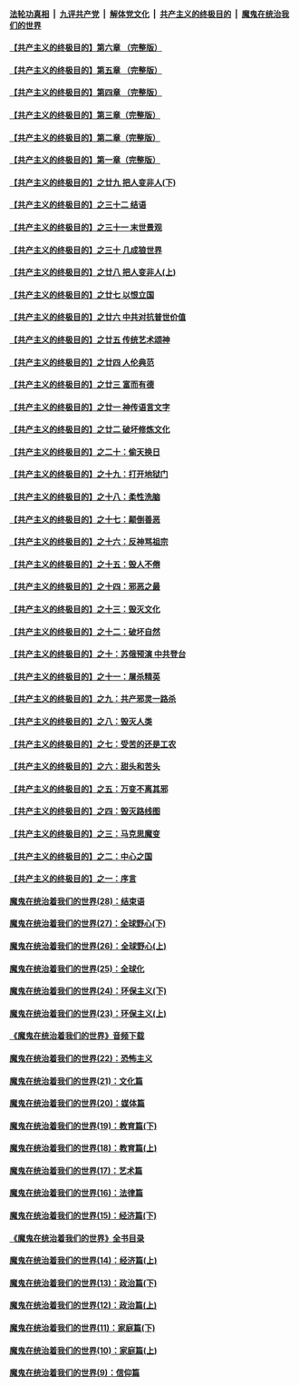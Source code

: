 ####  [法轮功真相](../../../../basic/blob/master/README.md?t=12310413) &nbsp;|&nbsp; [九评共产党](../../../../9ping.md/blob/master/README.md?t=12310413) &nbsp;|&nbsp; [解体党文化](../../../../jtdwh.md/blob/master/README.md?t=12310413)  &nbsp;|&nbsp; [共产主义的终极目的](../../../../gczydzjmd.md/blob/master/README.md?t=12310413) &nbsp;|&nbsp; [魔鬼在统治我们的世界](../../../../mgztzwmdsj.md/blob/master/README.md?t=12310413) 

#### [【共产主义的终极目的】第六章 （完整版）](../pages/nsc422/n11428913.md?t=12310413) 

#### [【共产主义的终极目的】第五章 （完整版）](../pages/nsc422/n11428912.md?t=12310413) 

#### [【共产主义的终极目的】第四章 （完整版）](../pages/nsc422/n11428907.md?t=12310413) 

#### [【共产主义的终极目的】第三章（完整版）](../pages/nsc422/n11428848.md?t=12310413) 

#### [【共产主义的终极目的】第二章（完整版）](../pages/nsc422/n11428831.md?t=12310413) 

#### [【共产主义的终极目的】第一章（完整版）](../pages/nsc422/n11417651.md?t=12310413) 

#### [【共产主义的终极目的】之廿九 把人变非人(下)](../pages/nsc422/n11344140.md?t=12310413) 

#### [【共产主义的终极目的】之三十二 结语](../pages/nsc422/n11360535.md?t=12310413) 

#### [【共产主义的终极目的】之三十一 末世景观](../pages/nsc422/n11351129.md?t=12310413) 

#### [【共产主义的终极目的】之三十 几成狼世界](../pages/nsc422/n11348280.md?t=12310413) 

#### [【共产主义的终极目的】之廿八 把人变非人(上)](../pages/nsc422/n11340492.md?t=12310413) 

#### [【共产主义的终极目的】之廿七 以恨立国](../pages/nsc422/n11336944.md?t=12310413) 

#### [【共产主义的终极目的】之廿六 中共对抗普世价值](../pages/nsc422/n11324785.md?t=12310413) 

#### [【共产主义的终极目的】之廿五 传统艺术颂神](../pages/nsc422/n11296396.md?t=12310413) 

#### [【共产主义的终极目的】之廿四 人伦典范](../pages/nsc422/n11296397.md?t=12310413) 

#### [【共产主义的终极目的】之廿三 富而有德](../pages/nsc422/n11283598.md?t=12310413) 

#### [【共产主义的终极目的】之廿一 神传语言文字](../pages/nsc422/n11263265.md?t=12310413) 

#### [【共产主义的终极目的】之廿二 破坏修炼文化](../pages/nsc422/n11245728.md?t=12310413) 

#### [【共产主义的终极目的】之二十：偷天换日](../pages/nsc422/n11238846.md?t=12310413) 

#### [【共产主义的终极目的】之十九：打开地狱门](../pages/nsc422/n11206376.md?t=12310413) 

#### [【共产主义的终极目的】之十八：柔性洗脑](../pages/nsc422/n11199994.md?t=12310413) 

#### [【共产主义的终极目的】之十七：颠倒善恶](../pages/nsc422/n11179782.md?t=12310413) 

#### [【共产主义的终极目的】之十六：反神骂祖宗](../pages/nsc422/n11166798.md?t=12310413) 

#### [【共产主义的终极目的】之十五：毁人不倦](../pages/nsc422/n11166792.md?t=12310413) 

#### [【共产主义的终极目的】之十四：邪恶之最](../pages/nsc422/n11150249.md?t=12310413) 

#### [【共产主义的终极目的】之十三：毁灭文化](../pages/nsc422/n11135227.md?t=12310413) 

#### [【共产主义的终极目的】之十二：破坏自然](../pages/nsc422/n11135214.md?t=12310413) 

#### [【共产主义的终极目的】之十：苏俄预演 中共登台](../pages/nsc422/n11118424.md?t=12310413) 

#### [【共产主义的终极目的】之十一：屠杀精英](../pages/nsc422/n11118442.md?t=12310413) 

#### [【共产主义的终极目的】之九：共产邪灵一路杀](../pages/nsc422/n11114139.md?t=12310413) 

#### [【共产主义的终极目的】之八：毁灭人类](../pages/nsc422/n11108503.md?t=12310413) 

#### [【共产主义的终极目的】之七：受苦的还是工农](../pages/nsc422/n11101809.md?t=12310413) 

#### [【共产主义的终极目的】之六：甜头和苦头](../pages/nsc422/n11096971.md?t=12310413) 

#### [【共产主义的终极目的】之五：万变不离其邪](../pages/nsc422/n11091285.md?t=12310413) 

#### [【共产主义的终极目的】之四：毁灭路线图](../pages/nsc422/n11086284.md?t=12310413) 

#### [【共产主义的终极目的】之三：马克思魔变](../pages/nsc422/n11061941.md?t=12310413) 

#### [【共产主义的终极目的】之二：中心之国](../pages/nsc422/n11047728.md?t=12310413) 

#### [【共产主义的终极目的】之一：序言](../pages/nsc422/n11086077.md?t=12310413) 

#### [魔鬼在统治着我们的世界(28)：结束语](../pages/nsc422/n10936246.md?t=12310413) 

#### [魔鬼在统治着我们的世界(27)：全球野心(下)](../pages/nsc422/n10928319.md?t=12310413) 

#### [魔鬼在统治着我们的世界(26)：全球野心(上)](../pages/nsc422/n10900318.md?t=12310413) 

#### [魔鬼在统治着我们的世界(25)：全球化](../pages/nsc422/n10788205.md?t=12310413) 

#### [魔鬼在统治着我们的世界(24)：环保主义(下)](../pages/nsc422/n10695307.md?t=12310413) 

#### [魔鬼在统治着我们的世界(23)：环保主义(上)](../pages/nsc422/n10688613.md?t=12310413) 

#### [《魔鬼在统治着我们的世界》音频下载](../pages/nsc422/n10635553.md?t=12310413) 

#### [魔鬼在统治着我们的世界(22)：恐怖主义](../pages/nsc422/n10614727.md?t=12310413) 

#### [魔鬼在统治着我们的世界(21)：文化篇](../pages/nsc422/n10597706.md?t=12310413) 

#### [魔鬼在统治着我们的世界(20)：媒体篇](../pages/nsc422/n10586579.md?t=12310413) 

#### [魔鬼在统治着我们的世界(19)：教育篇(下)](../pages/nsc422/n10564808.md?t=12310413) 

#### [魔鬼在统治着我们的世界(18)：教育篇(上)](../pages/nsc422/n10526970.md?t=12310413) 

#### [魔鬼在统治着我们的世界(17)：艺术篇](../pages/nsc422/n10499093.md?t=12310413) 

#### [魔鬼在统治着我们的世界(16)：法律篇](../pages/nsc422/n10485969.md?t=12310413) 

#### [魔鬼在统治着我们的世界(15)：经济篇(下)](../pages/nsc422/n10469975.md?t=12310413) 

#### [《魔鬼在统治着我们的世界》全书目录](../pages/nsc422/n10464261.md?t=12310413) 

#### [魔鬼在统治着我们的世界(14)：经济篇(上)](../pages/nsc422/n10457370.md?t=12310413) 

#### [魔鬼在统治着我们的世界(13)：政治篇(下)](../pages/nsc422/n10448270.md?t=12310413) 

#### [魔鬼在统治着我们的世界(12)：政治篇(上)](../pages/nsc422/n10444576.md?t=12310413) 

#### [魔鬼在统治着我们的世界(11)：家庭篇(下)](../pages/nsc422/n10440961.md?t=12310413) 

#### [魔鬼在统治着我们的世界(10)：家庭篇(上)](../pages/nsc422/n10435448.md?t=12310413) 

#### [魔鬼在统治着我们的世界(9)：信仰篇](../pages/nsc422/n10432159.md?t=12310413) 

